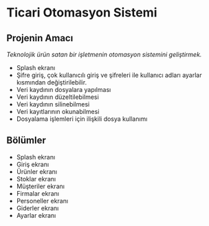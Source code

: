 # Ticari Otomasyon Sistemi
##  Projenin Amacı
*Teknolojik ürün satan bir işletmenin otomasyon sistemini geliştirmek.* <br/>
- Splash ekranı
- Şifre giriş, çok kullanıcılı giriş ve şifreleri ile kullanıcı adları ayarlar kısmından değiştirilebilir.
- Veri kaydının dosyalara yapılması
- Veri kaydının düzeltilebilmesi
- Veri kaydının silinebilmesi
- Veri kayıtlarının okunabilmesi
- Dosyalama işlemleri için ilişkili dosya kullanımı

## Bölümler
- Splash ekranı
- Giriş ekranı
- Ürünler ekranı
- Stoklar ekranı
- Müşteriler ekranı
- Firmalar ekranı
- Personeller ekranı
- Giderler ekranı
- Ayarlar ekranı

